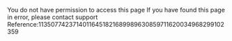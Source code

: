 You do not have permission to access this page If you have found this page in error, please contact support Reference:11350774237140116451821689989630859711620034968299102359